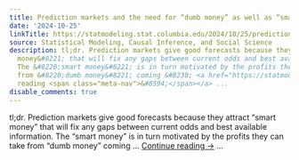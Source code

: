 ```yaml
---
title: Prediction markets and the need for “dumb money” as well as “smart money”
date: '2024-10-25'
linkTitle: https://statmodeling.stat.columbia.edu/2024/10/25/prediction-markets-and-the-need-for-dumb-money-as-well-as-smart-money/
source: Statistical Modeling, Causal Inference, and Social Science
description: tl;dr. Prediction markets give good forecasts because they attract &#8220;smart
  money&#8221; that will fix any gaps between current odds and best available information.
  The &#8220;smart money&#8221; is in turn motivated by the profits they can take
  from &#8220;dumb money&#8221; coming &#8230; <a href="https://statmodeling.stat.columbia.edu/2024/10/25/prediction-markets-and-the-need-for-dumb-money-as-well-as-smart-money/">Continue
  reading <span class="meta-nav">&#8594;</span></a> ...
disable_comments: true
---
```

tl;dr. Prediction markets give good forecasts because they attract &#8220;smart money&#8221; that will fix any gaps between current odds and best available information. The &#8220;smart money&#8221; is in turn motivated by the profits they can take from &#8220;dumb money&#8221; coming &#8230; <a href="https://statmodeling.stat.columbia.edu/2024/10/25/prediction-markets-and-the-need-for-dumb-money-as-well-as-smart-money/">Continue reading <span class="meta-nav">&#8594;</span></a> ...